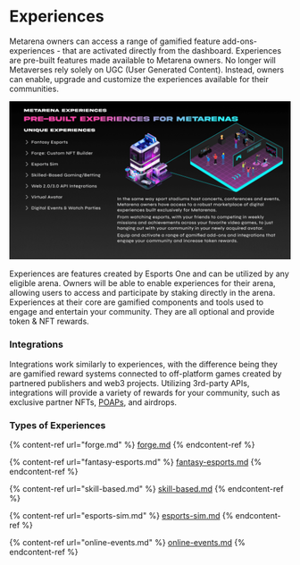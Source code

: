 # Experiences

Metarena owners can access a range of gamified feature add-ons- experiences - that are activated directly from the dashboard. Experiences are pre-built features made available to Metarena owners. No longer will Metaverses rely solely on UGC (User Generated Content). Instead, owners can enable, upgrade and customize the experiences available for their communities.

![](../../.gitbook/assets/Experiences.png)

Experiences are features created by Esports One and can be utilized by any eligible arena. Owners will be able to enable experiences for their arena, allowing users to access and participate by staking directly in the arena. Experiences at their core are gamified components and tools used to engage and entertain your community. They are all optional and provide token & NFT rewards.

### **Integrations**

Integrations work similarly to experiences, with the difference being they are gamified reward systems connected to off-platform games created by partnered publishers and web3 projects. Utilizing 3rd-party APIs, integrations will provide a variety of rewards for your community, such as exclusive partner NFTs, [POAPs](https://medium.com/poap/what-is-poap-d7e8fdfc207d), and airdrops.

### Types of Experiences

{% content-ref url="forge.md" %}
[forge.md](forge.md)
{% endcontent-ref %}

{% content-ref url="fantasy-esports.md" %}
[fantasy-esports.md](fantasy-esports.md)
{% endcontent-ref %}

{% content-ref url="skill-based.md" %}
[skill-based.md](skill-based.md)
{% endcontent-ref %}

{% content-ref url="esports-sim.md" %}
[esports-sim.md](esports-sim.md)
{% endcontent-ref %}

{% content-ref url="online-events.md" %}
[online-events.md](online-events.md)
{% endcontent-ref %}

